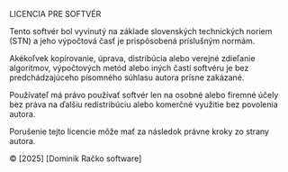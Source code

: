 LICENCIA PRE SOFTVÉR

Tento softvér bol vyvinutý na základe slovenských technických noriem (STN) a jeho výpočtová časť je prispôsobená príslušným normám.

Akékoľvek kopírovanie, úprava, distribúcia alebo verejné zdieľanie algoritmov, výpočtových metód alebo iných častí softvéru je bez predchádzajúceho písomného súhlasu autora prísne zakázané.

Používateľ má právo používať softvér len na osobné alebo firemné účely bez práva na ďalšiu redistribúciu alebo komerčné využitie bez povolenia autora.

Porušenie tejto licencie môže mať za následok právne kroky zo strany autora.

© [2025] [Dominik Račko software]
